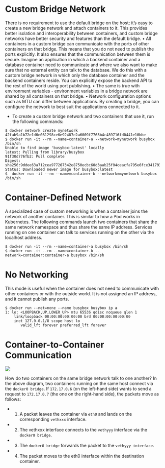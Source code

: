 # Custom Bridge Network

There is no requirement to use the default bridge on the host; it’s easy to create a new bridge network and attach containers to it. 
This provides better isolation and interoperability between containers, and custom bridge networks have better security and features than the default bridge.
  • All containers in a custom bridge can communicate with the ports of other containers on that bridge.
  This means that you do not need to publish the ports explicitly. It also ensures that the communication between them is secure.
  Imagine an application in which a backend container and a database container need to communicate and where we 
  also want to make sure that no external entity can talk to the database. We do this with a custom bridge network in which only the database container and 
  the backend containers reside. You can explicitly expose the backend API to the rest of the world using port publishing.
  • The same is true with environment variables - environment variables in a bridge network are shared by all containers on that bridge.
  • Network configuration options such as MTU can differ between applications. By creating a bridge, you can configure the network to best suit 
  the applications connected to it.

- To create a custom bridge network and two containers that use it, run the following commands:

```
$ docker network create mynetwork
42fab9a1b72e1d6e031298ce6e92487e2a6009f7765b4c489716fd0441e10bbe
$ docker run -it --rm --name=container-a --network=mynetwork busybox /bin/sh
Unable to find image 'busybox:latest' locally
latest: Pulling from library/busybox
91f30d776fb2: Pull complete 
Digest: sha256:9ddee63a712cea977267342e8750ecbc60d3aab25f04ceacfa795e6fce341793
Status: Downloaded newer image for busybox:latest
$  docker run -it --rm --name=container-b --network=mynetwork busybox /bin/sh

```
# Container-Defined Network
A specialized case of custom networking is when a container joins the network of another container. This is similar to how a Pod works in Kubernetes.
The following commands launch two containers that share the same network namespace and thus share the same IP address. 
Services running on one container can talk to services running on the other via the localhost address.
```
$ docker run -it --rm --name=container-a busybox /bin/sh
$ docker run -it --rm --name=container-b --network=container:container-a busybox /bin/sh

```
# No Networking

This mode is useful when the container does not need to communicate with other containers or with the outside world. 
It is not assigned an IP address, and it cannot publish any ports.
```
$ docker run --net=none --name busybox busybox ip a
1: lo: <LOOPBACK,UP,LOWER_UP> mtu 65536 qdisc noqueue qlen 1
    link/loopback 00:00:00:00:00:00 brd 00:00:00:00:00:00
    inet 127.0.0.1/8 scope host lo
       valid_lft forever preferred_lft forever
```

# Container-to-Container Communication 

![](https://raw.githubusercontent.com/sangam14/ContainerLabs/master/img/Container-to-Container.png)

How do two containers on the same bridge network talk to one another? 
In the above diagram, two containers running on the same host connect via the `docker0 bridge`.
If `172.17.0.6` (on the left-hand side) wants to send a request to `172.17.0.7` (the one on the right-hand side), 
the packets move as follows:
- 1. A packet leaves the container via `eth0` and lands on the corresponding `vethxxx` interface.
- 2. The vethxxx interface connects to the `vethyyy` interface via the `docker0 bridge`.
- 3. The `docker0 bridge` forwards the packet to the `vethyyy interface`.
- 4. The packet moves to the eth0 interface within the destination container.
